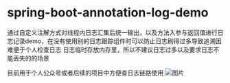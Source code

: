 # spring-boot-annotation-log-demo
通过自定义注解方式对线程内日志汇集后统一输出，以及方法入参与返回值进行日志记录demo，在没有使用别的日志跟踪组件时可以防止日志刷得过多导致追溯困难便于个人检查日志
日志临时存放内存里，所以不建议日志过多以及要求日志不能丢失的的场景

目前用于个人公众号或者后续的项目中方便查日志链路使用
![图片](https://github.com/996lsz/spring-boot-annotation-log-demo/assets/49548423/88cc4b76-1b76-4380-b54a-229754bf259c)


